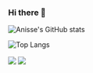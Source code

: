### Hi there 👋

<!--
**AnisseHounaoui/AnisseHounaoui** is a ✨ _special_ ✨ repository because its `README.md` (this file) appears on your GitHub profile.

Here are some ideas to get you started:

- 🔭 I’m currently working on ...
- 🌱 I’m currently learning ...
- 👯 I’m looking to collaborate on ...
- 🤔 I’m looking for help with ...
- 💬 Ask me about ...
- 📫 How to reach me: ...
- 😄 Pronouns: ...
- ⚡ Fun fact: ...
-->

![Anisse's GitHub stats](https://github-readme-stats.vercel.app/api?username=AnisseHounaoui)

![Top Langs](https://github-readme-stats.vercel.app/api/top-langs/?username=AnisseHounaoui&layout=compact)

<a>
  <img align="center" src="https://github-readme-stats.vercel.app/api/pin/?username=AnisseHounaoui&repo=github-readme-stats" />
</a>
<a >
  <img align="center" src="https://github-readme-stats.vercel.app/api/pin/?username=AnisseHounaoui&repo=convoychat" />
</a>
